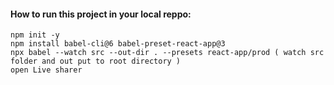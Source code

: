 #### How to run this project in your local reppo:

```
npm init -y
npm install babel-cli@6 babel-preset-react-app@3
npx babel --watch src --out-dir . --presets react-app/prod ( watch src folder and out put to root directory )
open Live sharer

```
